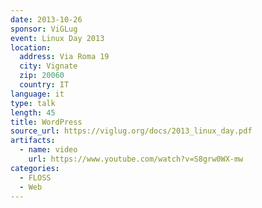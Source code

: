 ```yaml
---
date: 2013-10-26
sponsor: ViGLug
event: Linux Day 2013
location:
  address: Via Roma 19
  city: Vignate
  zip: 20060
  country: IT
language: it
type: talk
length: 45
title: WordPress
source_url: https://viglug.org/docs/2013_linux_day.pdf
artifacts:
  - name: video
    url: https://www.youtube.com/watch?v=S8grw0WX-mw
categories:
  - FLOSS
  - Web
---
```

